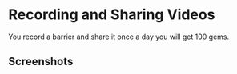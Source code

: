 # Recording and Sharing Videos

You record a barrier and share it once a day you will get 100 gems.

## Screenshots
